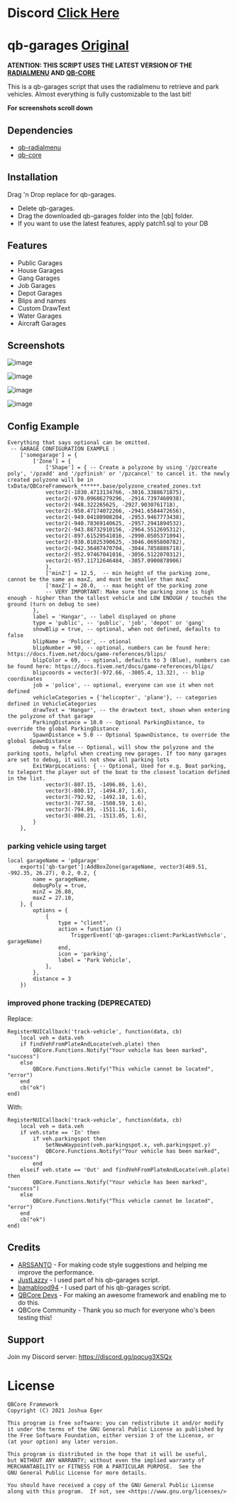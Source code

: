 # Discord [Click Here](https://discord.gg/cCUdZF24az)

# qb-garages [Original](https://github.com/JonasDev17/qb-garages)



**ATENTION: THIS SCRIPT USES THE LATEST VERSION OF THE [RADIALMENU](https://github.com/qbcore-framework/qb-radialmenu) AND [QB-CORE](https://github.com/qbcore-framework/qb-core)**

This is a qb-garages script that uses the radialmenu to retrieve and park vehicles.
Almost everything is fully customizable to the last bit!

**For screenshots scroll down**

## Dependencies
 - [qb-radialmenu](https://github.com/qbcore-framework/qb-radialmenu)
 - [qb-core](https://github.com/qbcore-framework/qb-core)

## Installation

Drag 'n Drop replace for qb-garages.

- Delete qb-garages.
- Drag the downloaded qb-garages folder into the [qb] folder.
- If you want to use the latest features, apply patch1.sql to your DB

## Features

* Public Garages
* House Garages
* Gang Garages
* Job Garages
* Depot Garages
* Blips and names
* Custom DrawText
* Water Garages
* Aircraft Garages

## Screenshots

![image](https://user-images.githubusercontent.com/25738474/161191185-5bfa6805-1e89-44ef-902a-11f60ed68ea8.png)

![image](https://user-images.githubusercontent.com/25738474/161191275-2ca930fe-5583-4caa-a159-0c239b404abe.png)

![image](https://user-images.githubusercontent.com/25738474/161191330-9270f95d-182f-4709-988a-ef13f0723ba5.png)

![image](https://user-images.githubusercontent.com/25738474/161191354-057ca8d9-ee6d-4f92-8dd7-657d3bf26274.png)

## Config Example

```
Everything that says optional can be omitted.
 -- GARAGE CONFIGURATION EXAMPLE :
    ['somegarage'] = {
        ['Zone'] = {
            ['Shape'] = { -- Create a polyzone by using '/pzcreate poly', '/pzadd' and '/pzfinish' or '/pzcancel' to cancel it. the newly created polyzone will be in txData/QBCoreFramework_******.base/polyzone_created_zones.txt
            vector2(-1030.4713134766, -3016.3388671875),
            vector2(-970.09686279296, -2914.7397460938),
            vector2(-948.322265625, -2927.9030761718),
            vector2(-950.47174072266, -2941.6584472656),
            vector2(-949.04180908204, -2953.9467773438),
            vector2(-940.78369140625, -2957.2941894532),
            vector2(-943.88732910156, -2964.5512695312),
            vector2(-897.61529541016, -2990.0505371094),
            vector2(-930.01025390625, -3046.0695800782),
            vector2(-942.36407470704, -3044.7858886718),
            vector2(-952.97467041016, -3056.5122070312),
            vector2(-957.11712646484, -3057.0900878906)
            },
            ['minZ'] = 12.5,  -- min height of the parking zone, cannot be the same as maxZ, and must be smaller than maxZ
            ['maxZ'] = 20.0,  -- max height of the parking zone
            -- VERY IMPORTANT: Make sure the parking zone is high enough - higher than the tallest vehicle and LOW ENOUGH / touches the ground (turn on debug to see)
        },
        label = 'Hangar', -- label displayed on phone
        type = 'public', -- 'public', 'job', 'depot' or 'gang'
        showBlip = true, -- optional, when not defined, defaults to false
        blipName = 'Police', -- otional
        blipNumber = 90, -- optional, numbers can be found here: https://docs.fivem.net/docs/game-references/blips/
        blipColor = 69, -- optional, defaults to 3 (Blue), numbers can be found here: https://docs.fivem.net/docs/game-references/blips/
        blipcoords = vector3(-972.66, -3005.4, 13.32), -- blip coordinates
        job = 'police', -- optional, everyone can use it when not defined
        vehicleCategories = {'helicopter', 'plane'}, -- categories defined in VehicleCategories
        drawText = 'Hangar', -- the drawtext text, shown when entering the polyzone of that garage
        ParkingDistance = 10.0 -- Optional ParkingDistance, to override the global ParkingDistance
        SpawnDistance = 5.0 -- Optional SpawnDistance, to override the global SpawnDistance
        debug = false -- Optional, will show the polyzone and the parking spots, helpful when creating new garages. If too many garages are set to debug, it will not show all parking lots
        ExitWarpLocations: { -- Optional, Used for e.g. Boat parking, to teleport the player out of the boat to the closest location defined in the list. 
            vector3(-807.15, -1496.86, 1.6),
            vector3(-800.17, -1494.87, 1.6),
            vector3(-792.92, -1492.18, 1.6),
            vector3(-787.58, -1508.59, 1.6),
            vector3(-794.89, -1511.16, 1.6),
            vector3(-800.21, -1513.05, 1.6),
        } 
    },
```

### parking vehicle using target
```
local garageName = 'pdgarage'
    exports['qb-target']:AddBoxZone(garageName, vector3(469.51, -992.35, 26.27), 0.2, 0.2, {
        name = garageName,
        debugPoly = true,
        minZ = 26.80,
        maxZ = 27.10,
    }, {
        options = {
            {
                type = "client",
                action = function ()
                    TriggerEvent('qb-garages:client:ParkLastVehicle', garageName)
                end,
                icon = 'parking',
                label = 'Park Vehicle',
            },
        },
        distance = 3
    })
```
### improved phone tracking (DEPRECATED)
Replace:

```
RegisterNUICallback('track-vehicle', function(data, cb)
    local veh = data.veh
    if findVehFromPlateAndLocate(veh.plate) then
        QBCore.Functions.Notify("Your vehicle has been marked", "success")
    else
        QBCore.Functions.Notify("This vehicle cannot be located", "error")
    end
    cb("ok")
end)
```

With:

```
RegisterNUICallback('track-vehicle', function(data, cb)
    local veh = data.veh
    if veh.state == 'In' then
        if veh.parkingspot then
            SetNewWaypoint(veh.parkingspot.x, veh.parkingspot.y)
            QBCore.Functions.Notify("Your vehicle has been marked", "success")
        end
    elseif veh.state == 'Out' and findVehFromPlateAndLocate(veh.plate) then
        QBCore.Functions.Notify("Your vehicle has been marked", "success")
    else
        QBCore.Functions.Notify("This vehicle cannot be located", "error")
    end
    cb("ok")
end)
```

## Credits

* [ARSSANTO](https://github.com/ARSSANTO) - For making code style suggestions and helping me improve the performance.
* [JustLazzy](https://github.com/JustLazzy) - I used part of his qb-garages script.
* [bamablood94](https://github.com/bamablood94) - I used part of his qb-garages script.
* [QBCore Devs](https://github.com/qbcore-framework/) - For making an awesome framework and enabling me to do this.
* QBCore Community - Thank you so much for everyone who's been testing this!

## Support

Join my Discord server: https://discord.gg/pqcug3XSQx

# License

    QBCore Framework
    Copyright (C) 2021 Joshua Eger

    This program is free software: you can redistribute it and/or modify
    it under the terms of the GNU General Public License as published by
    the Free Software Foundation, either version 3 of the License, or
    (at your option) any later version.

    This program is distributed in the hope that it will be useful,
    but WITHOUT ANY WARRANTY; without even the implied warranty of
    MERCHANTABILITY or FITNESS FOR A PARTICULAR PURPOSE.  See the
    GNU General Public License for more details.

    You should have received a copy of the GNU General Public License
    along with this program.  If not, see <https://www.gnu.org/licenses/>

